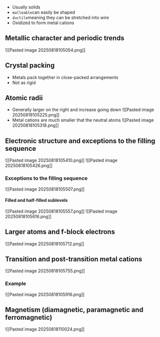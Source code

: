 * Usually solids
* `malleable`can easily be shaped
* `ductile`meaning they can be stretched into wire
* Oxidized to form metal cations

## Metallic character and periodic trends
![[Pasted image 20250818105054.png]]

## Crystal packing
* Metals pack together in close-packed arrangements
* Not as rigid

## Atomic radii
* Generally larger on the right and increase going down
![[Pasted image 20250818105225.png]]
* Metal cations are much smaller that the neutral atoms
![[Pasted image 20250818105318.png]]

## Electronic structure and exceptions to the filling sequence
![[Pasted image 20250818105410.png]]
![[Pasted image 20250818105426.png]]

### Exceptions to the filling sequence
![[Pasted image 20250818105507.png]]

#### Filled and half-filled sublevels
![[Pasted image 20250818105557.png]]
![[Pasted image 20250818105616.png]]

## Larger atoms and f-block electrons
![[Pasted image 20250818105712.png]]

## Transition and post-transition metal cations
![[Pasted image 20250818105755.png]]

### Example 
![[Pasted image 20250818105916.png]]

## Magnetism (diamagnetic, paramagnetic and ferromagnetic)
![[Pasted image 20250818110024.png]]

